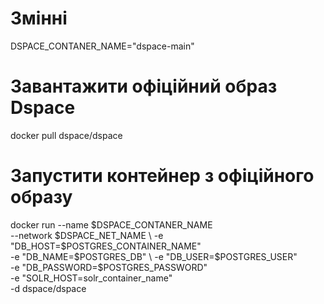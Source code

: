 # Змінні
DSPACE_CONTANER_NAME="dspace-main"
# Завантажити офіційний образ Dspace
docker pull dspace/dspace
# Запустити контейнер з офіційного образу
docker run --name $DSPACE_CONTANER_NAME \
  --network $DSPACE_NET_NAME \
  -e "DB_HOST=$POSTGRES_CONTAINER_NAME" \
  -e "DB_NAME=$POSTGRES_DB" \
  -e "DB_USER=$POSTGRES_USER" \
  -e "DB_PASSWORD=$POSTGRES_PASSWORD" \
  -e "SOLR_HOST=solr_container_name" \
  -d dspace/dspace
